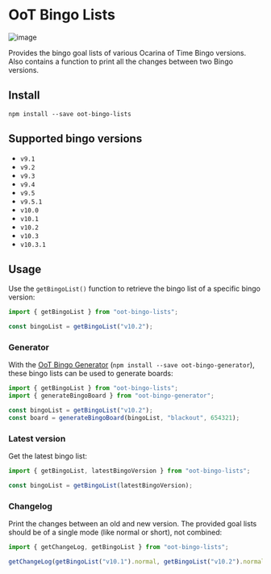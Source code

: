 # OoT Bingo Lists

![image](https://img.shields.io/npm/v/oot-bingo-lists)

Provides the bingo goal lists of various Ocarina of Time Bingo versions. Also contains a function to print all the
changes between two Bingo versions.

## Install

```
npm install --save oot-bingo-lists
```

## Supported bingo versions

* `v9.1`
* `v9.2`
* `v9.3`
* `v9.4`
* `v9.5`
* `v9.5.1`
* `v10.0`
* `v10.1`
* `v10.2`
* `v10.3`
* `v10.3.1`

## Usage

Use the `getBingoList()` function to retrieve the bingo list of a specific bingo version:

```ts
import { getBingoList } from "oot-bingo-lists";

const bingoList = getBingoList("v10.2");
```

### Generator

With
the [OoT Bingo Generator](https://github.com/ootbingo/oot-bingo-generator) (`npm install --save oot-bingo-generator`),
these bingo lists can be used to generate boards:

```ts
import { getBingoList } from "oot-bingo-lists";
import { generateBingoBoard } from "oot-bingo-generator";

const bingoList = getBingoList("v10.2");
const board = generateBingoBoard(bingoList, "blackout", 654321);
```

### Latest version

Get the latest bingo list:

```ts
import { getBingoList, latestBingoVersion } from "oot-bingo-lists";

const bingoList = getBingoList(latestBingoVersion);
```

### Changelog

Print the changes between an old and new version. The provided goal lists should be of a single mode (like normal or
short), not combined:

```ts
import { getChangeLog, getBingoList } from "oot-bingo-lists";

getChangeLog(getBingoList("v10.1").normal, getBingoList("v10.2").normal);
```
